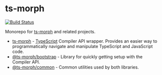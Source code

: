 ts-morph
========

[![Build Status](https://travis-ci.org/dsherret/ts-morph.svg?branch=master)](https://travis-ci.org/dsherret/ts-morph)

Monorepo for [ts-morph](packages/ts-morph) and related projects.

* [ts-morph](packages/ts-morph) - [TypeScript](https://github.com/Microsoft/TypeScript) Compiler API wrapper. Provides an easier way to programmatically navigate and manipulate TypeScript and JavaScript code.
* [@ts-morph/bootstrap](packages/bootstrap) - Library for quickly getting setup with the Compiler API.
* [@ts-morph/common](packages/common) - Common utilities used by both libraries.
